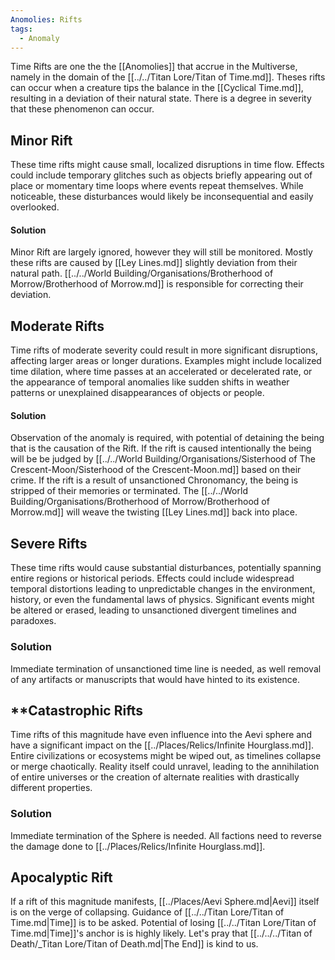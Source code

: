 ```yaml
---
Anomolies: Rifts
tags:
  - Anomaly
---
```


Time Rifts are one the the [[Anomolies]] that accrue in the Multiverse, namely in the domain of the [[../../Titan Lore/Titan of Time.md]].
Theses rifts can occur when a creature tips the balance in the [[Cyclical Time.md]], resulting in a deviation of their natural state. There is a degree in severity that these phenomenon can occur.

## Minor Rift

These time rifts might cause small, localized disruptions in time flow. Effects could include temporary glitches such as objects briefly appearing out of place or momentary time loops where events repeat themselves. 
While noticeable, these disturbances would likely be inconsequential and easily overlooked.
#### Solution
Minor Rift are largely ignored, however they will still be monitored. Mostly these rifts are caused by [[Ley Lines.md]] slightly deviation from their natural path. [[../../World Building/Organisations/Brotherhood of Morrow/Brotherhood of Morrow.md]] is responsible for correcting their deviation.
## Moderate Rifts

Time rifts of moderate severity could result in more significant disruptions, affecting larger areas or longer durations. Examples might include localized time dilation, where time passes at an accelerated or decelerated rate, or the appearance of temporal anomalies like sudden shifts in weather patterns or unexplained disappearances of objects or people.

#### Solution
Observation of the anomaly is required, with potential of detaining the being that is the causation of the Rift. If the rift is caused intentionally the being will be be judged by [[../../World Building/Organisations/Sisterhood of The Crescent-Moon/Sisterhood of the Crescent-Moon.md]] based on their crime. 
If the rift is a result of unsanctioned Chronomancy, the being is stripped of their memories or terminated.
The [[../../World Building/Organisations/Brotherhood of Morrow/Brotherhood of Morrow.md]] will weave the twisting [[Ley Lines.md]] back into place.

## Severe Rifts

These time rifts would cause substantial disturbances, potentially spanning entire regions or historical periods. Effects could include widespread temporal distortions leading to unpredictable changes in the environment, history, or even the fundamental laws of physics. Significant events might be altered or erased, leading to unsanctioned divergent timelines and paradoxes.

### Solution
Immediate termination of unsanctioned time line is needed, as well removal of any artifacts or manuscripts that would have hinted to its existence.

## **Catastrophic Rifts

Time rifts of this magnitude have even influence into the Aevi sphere and have a significant impact on the [[../Places/Relics/Infinite Hourglass.md]]. Entire civilizations or ecosystems might be wiped out, as timelines collapse or merge chaotically. Reality itself could unravel, leading to the annihilation of entire universes or the creation of alternate realities with drastically different properties.

### Solution
Immediate termination of the Sphere is needed. All factions need to reverse the damage done to [[../Places/Relics/Infinite Hourglass.md]].

## Apocalyptic Rift

If a rift of this magnitude manifests, [[../Places/Aevi Sphere.md|Aevi]] itself is on the verge of collapsing. Guidance of [[../../Titan Lore/Titan of Time.md|Time]] is to be asked. Potential of  losing [[../../Titan Lore/Titan of Time.md|Time]]'s anchor is is highly likely. Let's pray that [[../../../Titan of Death/_Titan Lore/Titan of Death.md|The End]] is kind to us.